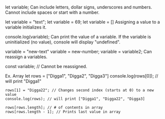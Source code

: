 let variable; 
    Can include letters, dollar signs, underscores and numbers.
    Cannot include spaces or start with a number.

let variable = "text";
let variable = 69;
let variable = [] 
    Assigning a value to a variable initializes it.

console.log(variable);
    Can print the value of a variable.
    If the variable is uninitialized (no value), console will display "undefined".

variable = "new-text"
variable = new-number;
variable = variable2;
    Can reassign a variables.

const variable; // Cannot be reassigned.

Ex. Array
    let rows = ["Digga1", "Digga2", "Digga3"]
    console.log(rows[0]); // will print "Digga1"
    
    rows[1] = "Digga22"; // Changes second index (starts at 0) to a new value
    console.log(rows); // will print ["Digga1", "Digga22", "Digga3]

    rows[rows.length]; // # of contents in array
    rows[rows.length - 1]; // Prints last value in array

